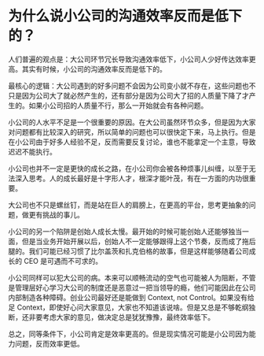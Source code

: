 # 为什么说小公司的沟通效率反而是低下的？

<!--
ID: 9a5e09ec-4989-41a0-802b-f5420204c520
Status: publish
Date: 2019-10-20T20:36:40
Modified: 2020-05-16T10:49:00
wp_id: 784
-->

人们普遍的观点是：大公司环节冗长导致沟通效率低下，小公司人少好传达效率更高。其实有时候，小公司的沟通效率反而是低下的。

最核心的逻辑：大公司遇到的好多问题不会因为公司变小就不存在，这些问题也不只是因为公司大了就必然产生的，还有部分是因为公司大了招的人质量下降了才产生的。如果小公司招的人质量不行，那么一开始就会有各种问题。

小公司的人水平不足是一个很重要的原因。在大公司虽然环节众多，但是因为大家对问题都有比较深入的研究，所以简单的问题也可以很快定下来，马上执行。但是在小公司由于好多人经验不足，反而需要反复讨论，谁也不能拿定一个主意，导致迟迟不能执行。

小公司也并不一定是更快的成长之路，在小公司你会被各种烦事儿纠缠，以至于无法深入思考。人的成长最好是十字形人才，根深才能叶茂，有在一方面的内功很重要。

大公司也不只是螺丝钉，而是站在巨人的肩膀上，在更高的平台，思考更抽象的问题，做更有挑战的事儿。

小公司的另一个陷阱是创始人成长太慢。最开始的时候可能创始人还能够独当一面，但是当业务开始开展以后，创始人不一定能够跟得上这个节奏，反而成了拖后腿的。我们可能已经习惯了比尔盖茨和扎克伯格的故事，但是这样能够随着公司成长的 CEO 是可遇而不可求的。

小公司同样可以犯大公司的病。本来可以顺畅流动的空气也可能被人为阻断，不管是管理层好心学习大公司的制度还是恶意过一把当领导的瘾，他们可能因此在公司内部制造各种障碍。创业公司最好还是能做到 Context, not Control。如果没有给足 Context，即使好心问大家意见，大家也不知道该说啥。但是又总是不够乾纲独断，还非要考虑大家的意见，做决定总是犹犹豫豫，最终效率低下。

总之，同等条件下，小公司肯定是效率更高的。但是现实情况可能是小公司因为能力问题，反而效率更低。
